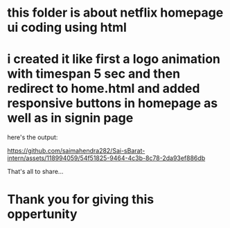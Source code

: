# this folder is about netflix homepage ui coding using html
# i created it like first a logo animation with timespan 5 sec and then redirect to home.html and added responsive buttons in homepage as well as in signin page 
here's the output:

https://github.com/saimahendra282/Sai-sBarat-intern/assets/118994059/54f51825-9464-4c3b-8c78-2da93ef886db

That's all to share...
# Thank you for giving this oppertunity
